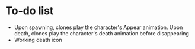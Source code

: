 # To-do list

- Upon spawning, clones play the character's Appear animation. Upon death, clones play the character's death animation before disappearing
- Working death icon 
